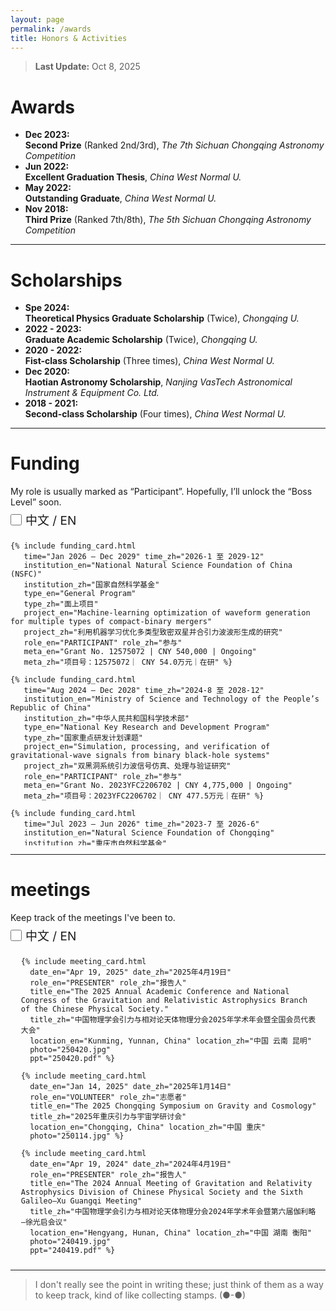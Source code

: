 ```yaml
---
layout: page
permalink: /awards
title: Honors & Activities
---
```


> **Last Update:** Oct 8, 2025

# Awards

-  **Dec 2023:**  
  **Second Prize** (Ranked 2nd/3rd), *The 7th Sichuan Chongqing Astronomy Competition*
-  **Jun 2022:**  
  **Excellent Graduation Thesis**, *China West Normal U.*
-  **May 2022:**  
  **Outstanding Graduate**, *China West Normal U.*
-  **Nov 2018:**  
  **Third Prize** (Ranked 7th/8th),  *The 5th Sichuan Chongqing Astronomy Competition* 

---

# Scholarships

-  **Spe 2024:**  
  **Theoretical Physics Graduate Scholarship** (Twice), *Chongqing U.*
-  **2022 - 2023:**  
  **Graduate Academic Scholarship** (Twice), *Chongqing U.*
-  **2020 - 2022:**  
  **Fist-class Scholarship** (Three times), *China West Normal U.* 
-  **Dec 2020:**  
  **Haotian Astronomy Scholarship**, *Nanjing VasTech Astronomical Instrument & Equipment Co. Ltd.*
-  **2018 - 2021:**  
  **Second-class Scholarship** (Four times), *China West Normal U.* 

---

# Funding

<p style="margin-bottom: 6px;">
  My role is usually marked as “Participant”. Hopefully, I’ll unlock the “Boss Level” soon.
</p>

<!-- 复选框风格按钮：未选=英文；选中=中文 -->
<div class="checkbox-container" style="margin: 6px 0 8px;">
  <input type="checkbox" id="funding-lang-cn" aria-label="Show Chinese">
  <label for="funding-lang-cn">中文 / EN</label>
</div>

<!-- 局部作用域容器：仅影响这里 -->
<div id="funding-block" data-lang="en" style="height: 500px; overflow-y: scroll; border: 0px solid #ccc; padding: 0 10px 0 0;">
  <ul style="margin: 0; padding-left: 0em;">

    {% include funding_card.html
       time="Jan 2026 – Dec 2029" time_zh="2026-1 至 2029-12"
       institution_en="National Natural Science Foundation of China (NSFC)"
       institution_zh="国家自然科学基金"
       type_en="General Program"
       type_zh="面上项目"
       project_en="Machine-learning optimization of waveform generation for multiple types of compact-binary mergers"
       project_zh="利用机器学习优化多类型致密双星并合引力波波形生成的研究"
       role_en="PARTICIPANT" role_zh="参与"
       meta_en="Grant No. 12575072 | CNY 540,000 | Ongoing"
       meta_zh="项目号：12575072｜ CNY 54.0万元｜在研" %}

    {% include funding_card.html
       time="Aug 2024 – Dec 2028" time_zh="2024-8 至 2028-12"
       institution_en="Ministry of Science and Technology of the People’s Republic of China"
       institution_zh="中华人民共和国科学技术部"
       type_en="National Key Research and Development Program"
       type_zh="国家重点研发计划课题"
       project_en="Simulation, processing, and verification of gravitational-wave signals from binary black-hole systems"
       project_zh="双黑洞系统引力波信号仿真、处理与验证研究"
       role_en="PARTICIPANT" role_zh="参与"
       meta_en="Grant No. 2023YFC2206702 | CNY 4,775,000 | Ongoing"
       meta_zh="项目号：2023YFC2206702｜ CNY 477.5万元｜在研" %}

    {% include funding_card.html
       time="Jul 2023 – Jun 2026" time_zh="2023-7 至 2026-6"
       institution_en="Natural Science Foundation of Chongqing"
       institution_zh="重庆市自然科学基金"
       type_en="General Program"
       type_zh="面上项目"
       project_en="Joint observation of the cosmic-string stochastic gravitational-wave background with space-based detectors"
       project_zh="利用空间引力波探测器联合观测宇宙弦随机引力波背景的研究"
       role_en="PARTICIPANT" role_zh="参与"
       meta_en="Grant No. CSTB2023NSCQ-MSX0103 | CNY 50,000 | Ongoing"
       meta_zh="项目号：CSTB2023NSCQ-MSX0103｜ CNY 5.0万元｜在研" %}

    {% include funding_card.html
       time="Jan 2022 – Sep 2026" time_zh="2022-01 至 2026-09"
       institution_en="Ministry of Science and Technology of the People’s Republic of China"
       institution_zh="中华人民共和国科学技术部"
       type_en="National Key Research and Development Program"
       type_zh="国家重点研发计划课题"
       project_en="Characteristics and signal identification of novel gravitational-wave sources (e.g., cosmic strings) and their stochastic backgrounds"
       project_zh="宇宙弦等新颖引力波源与随机引力波背景的特征和信号识别研究"
       role_en="PARTICIPANT" role_zh="参与"
       meta_en="Grant No. 2021YFC2203004 | CNY 4,400,000 | Ongoing"
       meta_zh="项目号：2021YFC2203004｜ CNY 440.0万元｜在研" %}

  </ul>
</div>

<style>
  /* 复选框样式（按你提供的） */
  .checkbox-container {
    font-size: 19px;
    display: flex;
    align-items: center;
  }
  #funding-lang-cn {
    width: 18px;
    height: 18px;
    margin: 0 6px 0 0;
    accent-color: #36a2eb;
  }
  #funding-lang-cn + label {
    vertical-align: middle;
  }

  /* —— 语言切换：仅作用于 #funding-block —— */
  #funding-block .lang-en { display: inline; }
  #funding-block .lang-zh { display: none; }

  /* 勾选中文时：用 data-lang 切换，增加优先级并加 !important 防止后加载样式干扰 */
  #funding-block[data-lang="zh"] .lang-en { display: none !important; }
  #funding-block[data-lang="zh"] .lang-zh { display: inline !important; }
</style>

<script>
  (function () {
    const checkbox = document.getElementById('funding-lang-cn');
    const block = document.getElementById('funding-block');

    // 默认英文：data-lang="en"
    checkbox.addEventListener('change', function () {
      block.setAttribute('data-lang', checkbox.checked ? 'zh' : 'en');
    });
  })();
</script>

---

<!-- Meetings -->
# meetings

<p style="margin-bottom: 6px;">
  Keep track of the meetings I've been to.
</p>

<!-- 复选框样式的语言切换（仅影响下方 #meetings-block） -->
<div class="checkbox-container" style="margin: 6px 0 8px;">
  <input type="checkbox" id="meetings-lang-cn" aria-label="Show Chinese">
  <label for="meetings-lang-cn">中文 / EN</label>
</div>

<div id="meetings-block" data-lang="en" style="height: 500px; overflow-y: scroll; border: 0px solid #ccc; padding: 0 10px 0 0;">
  <ul style="margin: 0; padding-left: 1.2em;">

    {% include meeting_card.html 
      date_en="Apr 19, 2025" date_zh="2025年4月19日"
      role_en="PRESENTER" role_zh="报告人"
      title_en="The 2025 Annual Academic Conference and National Congress of the Gravitation and Relativistic Astrophysics Branch of the Chinese Physical Society."
      title_zh="中国物理学会引力与相对论天体物理分会2025年学术年会暨全国会员代表大会"
      location_en="Kunming, Yunnan, China" location_zh="中国 云南 昆明"
      photo="250420.jpg"
      ppt="250420.pdf" %}

    {% include meeting_card.html 
      date_en="Jan 14, 2025" date_zh="2025年1月14日"
      role_en="VOLUNTEER" role_zh="志愿者"
      title_en="The 2025 Chongqing Symposium on Gravity and Cosmology"
      title_zh="2025年重庆引力与宇宙学研讨会"
      location_en="Chongqing, China" location_zh="中国 重庆"
      photo="250114.jpg" %}

    {% include meeting_card.html 
      date_en="Apr 19, 2024" date_zh="2024年4月19日"
      role_en="PRESENTER" role_zh="报告人"
      title_en="The 2024 Annual Meeting of Gravitation and Relativity Astrophysics Division of Chinese Physical Society and the Sixth Galileo–Xu Guangqi Meeting"
      title_zh="中国物理学会引力与相对论天体物理分会2024年学术年会暨第六届伽利略—徐光启会议"
      location_en="Hengyang, Hunan, China" location_zh="中国 湖南 衡阳"
      photo="240419.jpg"
      ppt="240419.pdf" %}

    {% include meeting_card.html 
      date_en="Apr 9, 2024" date_zh="2024年4月9日"
      role_en="PARTICIPANT" role_zh="参会"
      title_en="The 2nd International Workshop on Gravitational Waves and the Early Universe"
      title_zh="第二届引力波与早期宇宙国际研讨会"
      location_en="Beijing, China" location_zh="中国 北京"
      photo="240409.jpg" %}

    {% include meeting_card.html 
      date_en="Oct 28, 2023" date_zh="2023年10月28日"
      role_en="PARTICIPANT" role_zh="参会"
      title_en="The 2023 Electrodynamics Textbook and Course Construction Seminar"
      title_zh="2023年电动力学教材与课程建设研讨会"
      location_en="Chongqing, China" location_zh="中国 重庆"
      photo="231028.jpg" %}

    {% include meeting_card.html 
      date_en="Oct 13, 2023" date_zh="2023年10月13日"
      role_en="PARTICIPANT" role_zh="参会"
      title_en="The 2023 Academic Symposium on the Frontiers of Theoretical Physics in Sichuan–Chongqing Region"
      title_zh="2023年四川重庆地区理论物理前沿学术研讨会"
      location_en="Chengdu, Sichuan, China" location_zh="中国 四川 成都"
      photo="231013.jpg" %}

    {% include meeting_card.html 
      date_en="Apr 22, 2023" date_zh="2023年4月22日"
      role_en="VOLUNTEER" role_zh="志愿者"
      title_en="The 2023 Annual Meeting of the Chinese Physical Society, Division of Gravitation and Relativity Astrophysics"
      title_zh="中国物理学会引力与相对论天体物理分会2023年学术年会"
      location_en="Chongqing, China" location_zh="中国 重庆" %}

    {% include meeting_card.html 
      date_en="Apr 21, 2023" date_zh="2023年4月21日"
      role_en="VOLUNTEER" role_zh="志愿者"
      title_en="Template Library and Signal Recognition Technology for Space Gravitational Wave Detection — 2022 Annual Progress Conference"
      title_zh="空间引力波探测模板库与信号识别技术 2022 年度推进会"
      location_en="Chongqing, China" location_zh="中国 重庆" %}

    {% include meeting_card.html 
      date_en="Apr 1, 2023" date_zh="2023年4月1日"
      role_en="PARTICIPANT" role_zh="参会"
      title_en="Chongqing Theoretical Physics Frontier Academic Seminar"
      title_zh="重庆理论物理前沿学术研讨会"
      location_en="Chongqing, China" location_zh="中国 重庆"
      photo="230401.jpg" %}

  </ul>
</div>

<style>
  /* 复选框样式（与你之前一致） */
  .checkbox-container {
    font-size: 19px; 
    display: flex; 
    align-items: center;
  }
  #meetings-lang-cn {
    width: 18px; 
    height: 18px; 
    margin: 0 6px 0 0; 
    accent-color: #36a2eb;
  }
  #meetings-lang-cn + label { vertical-align: middle; }

  /* —— 语言切换：仅作用于 #meetings-block —— */
  #meetings-block .lang-en { display: inline; }
  #meetings-block .lang-zh { display: none; }
  #meetings-block[data-lang="zh"] .lang-en { display: none !important; }
  #meetings-block[data-lang="zh"] .lang-zh { display: inline !important; }
</style>

<script>
  (function () {
    const checkbox = document.getElementById('meetings-lang-cn');
    const block = document.getElementById('meetings-block');
    checkbox.addEventListener('change', function () {
      block.setAttribute('data-lang', checkbox.checked ? 'zh' : 'en');
    });
  })();
</script>


---

> I don't really see the point in writing these; just think of them as a way to keep track, kind of like collecting stamps. (●-●)
